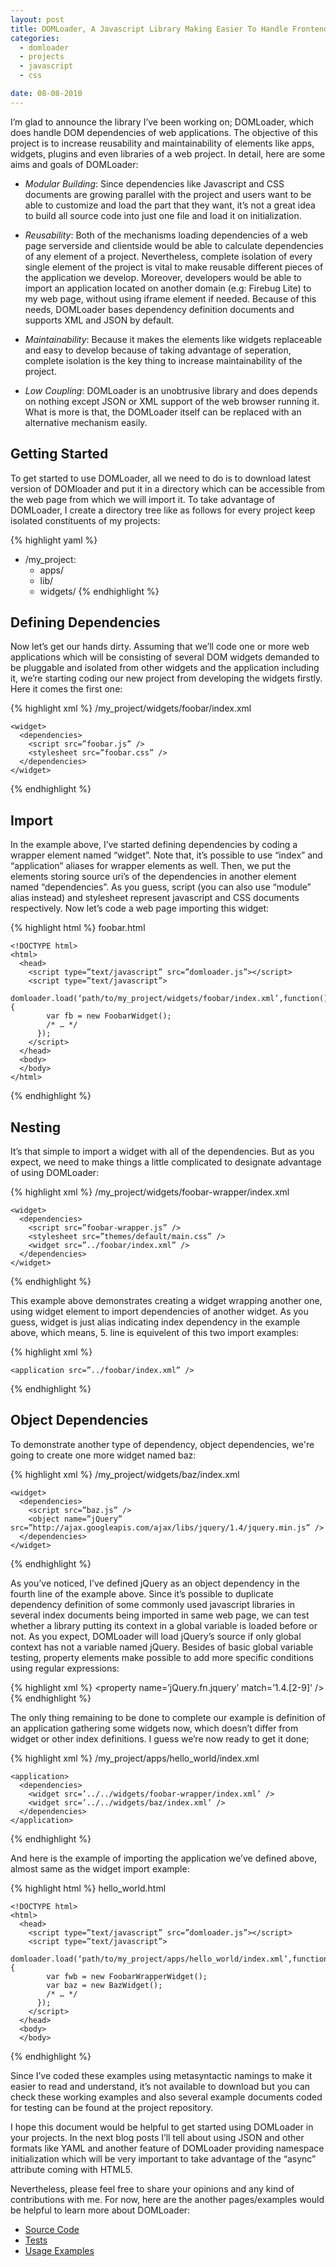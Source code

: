 ```yaml
---
layout: post
title: DOMLoader, A Javascript Library Making Easier To Handle Frontend Dependencies of Web Apps
categories:
  - domloader
  - projects
  - javascript
  - css

date: 08-08-2010
---
```


I’m glad to announce the library I’ve been working on; DOMLoader, which does handle DOM dependencies of web applications. The objective of this project is to increase reusability and maintainability of elements like apps, widgets, plugins and even libraries of a web project. In detail, here are some aims and goals of DOMLoader:

* *Modular Building*: Since dependencies like Javascript and CSS documents are growing parallel with the project and users want to be able to customize and load the part that they want, it’s not a great idea to build all source code into just one file and load it on initialization. 

* *Reusability*: Both of the mechanisms loading dependencies of a web page serverside and clientside would be able to calculate dependencies of any element of a project. Nevertheless, complete isolation of every single element of the project is vital to make reusable different pieces of the application we develop. Moreover, developers would be able to import an application located on another domain (e.g: Firebug Lite) to my web page, without using iframe element if needed. Because of this needs, DOMLoader bases dependency definition documents and supports XML and JSON by default.

* *Maintainability*: Because it makes the elements like widgets replaceable and easy to develop because of taking advantage of seperation, complete isolation is the key thing to increase maintainability of the project.

* *Low Coupling*: DOMLoader is an unobtrusive library and does depends on nothing except JSON or XML support of the web browser running it. What is more is that, the DOMLoader itself can be replaced with an alternative mechanism easily.

## Getting Started

To get started to use DOMLoader, all we need to do is to download latest version of DOMloader and put it in a directory which can be accessible from the web page from which we will import it. To take advantage of DOMLoader, I create a directory tree like as follows for every project keep isolated constituents of my projects:
 
{% highlight yaml %}
- /my_project:
    - apps/
    - lib/
    - widgets/
{% endhighlight %}

## Defining Dependencies

Now let’s get our hands dirty. Assuming that we’ll code one or more web applications which will be consisting of several DOM widgets demanded to be pluggable and isolated from other widgets and the application including it, we’re starting coding our new project from developing the widgets firstly.  Here it comes the first one:

{% highlight xml %}
    /my_project/widgets/foobar/index.xml

    <widget>
      <dependencies>
        <script src=”foobar.js” />
        <stylesheet src=”foobar.css” />
      </dependencies>
    </widget>
{% endhighlight %}

## Import

In the example above, I’ve started defining dependencies by coding a wrapper element named “widget”. Note that, it’s possible to use “index” and “application” aliases for wrapper elements as well. Then, we put the elements storing source uri’s of the dependencies in another element named “dependencies”. As you guess, script (you can also use “module” alias instead) and stylesheet represent javascript and CSS documents respectively. Now let’s code a web page importing this widget:
   
{% highlight html %}
    foobar.html
    
    <!DOCTYPE html>
    <html>
      <head>
        <script type=”text/javascript” src=”domloader.js”></script>
        <script type=”text/javascript”>
          domloader.load(‘path/to/my_project/widgets/foobar/index.xml’,function(){
            var fb = new FoobarWidget();
            /* … */
          });
        </script>
      </head>
      <body>
      </body>
    </html>
{% endhighlight %}

## Nesting

It’s that simple to import a widget with all of the dependencies. But as you expect, we need to make things a little complicated to designate advantage of using DOMLoader:

{% highlight xml %}
    /my_project/widgets/foobar-wrapper/index.xml

    <widget>
      <dependencies>
        <script src=”foobar-wrapper.js” />
        <stylesheet src=”themes/default/main.css” />
        <widget src=”../foobar/index.xml” />
      </dependencies>
    </widget>
{% endhighlight %}

This example above demonstrates creating a widget wrapping another one, using widget element to import dependencies of another widget. As you guess, widget is just alias indicating index dependency in the example above, which means, 5. line is equivelent of this two import examples: 

{% highlight xml %}
    <index src=”../foobar/index.xml” />

    <application src=”../foobar/index.xml” />
{% endhighlight %}

## Object Dependencies

To demonstrate another type of dependency, object dependencies, we're going to create one more widget named baz:

{% highlight xml %}
    /my_project/widgets/baz/index.xml

    <widget>
      <dependencies>
        <script src=”baz.js” />
        <object name=”jQuery” src=”http://ajax.googleapis.com/ajax/libs/jquery/1.4/jquery.min.js” />
      </dependencies>
    </widget>
{% endhighlight %}

As you’ve noticed, I’ve defined jQuery as an object dependency in the fourth line of the example above. Since it’s possible to duplicate dependency definition of some commonly used javascript libraries in several index documents being imported in same web page, we can test whether a library putting its context in a global variable is loaded before or not.  As you expect, DOMLoader will load jQuery’s source if only global context has not a variable named jQuery.  Besides of basic global variable testing, property elements make possible to add more specific conditions using regular expressions:

{% highlight xml %}
    <object
      name=’jQuery’
      src=”http://ajax.googleapis.com/ajax/libs/jquery/1.4/jquery.min.js”>
      <property name=’jQuery.fn.jquery’ match=’1.4.[2-9]' />
    </object>
{% endhighlight %}

The only thing remaining to be done to complete our example is definition of an application gathering some widgets now, which doesn’t differ from widget or other index definitions. I guess we’re now ready to get it done;

{% highlight xml %}
    /my_project/apps/hello_world/index.xml

    <application>
      <dependencies>
        <widget src=’../../widgets/foobar-wrapper/index.xml’ />
        <widget src=’../../widgets/baz/index.xml’ />
      </dependencies>
    </application>
{% endhighlight %}

And here is the example of importing the application we’ve defined above, almost same as the widget import example:

{% highlight html %}
    hello_world.html

    <!DOCTYPE html>
    <html>
      <head>
        <script type=”text/javascript” src=”domloader.js”></script>
        <script type=”text/javascript”>
          domloader.load(‘path/to/my_project/apps/hello_world/index.xml’,function(){
            var fwb = new FoobarWrapperWidget();
            var baz = new BazWidget();
            /* … */
          });
        </script>
      </head>
      <body>
      </body>
  </html>
{% endhighlight %}

Since I’ve coded these examples using metasyntactic namings to make it easier to read and understand, it’s not available to download but you can check these working examples and also several example documents coded for testing can be found at the project repository.

I hope this document would be helpful to get started using DOMLoader in your projects. In the next blog posts I’ll tell about using JSON and other formats like YAML and another feature of DOMLoader providing namespace initialization which will be very important to take advantage of the “async” attribute coming with HTML5. 

Nevertheless, please feel free to share your opinions and any kind of contributions with me. For now, here are the another pages/examples would be helpful to learn more about DOMLoader:

* [Source Code](http://github.com/azer/domloader/tree/master/src)
* [Tests](http://github.com/azer/domloader/tree/master/test)
* [Usage Examples](http://github.com/azer/roka-examples)